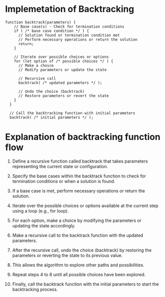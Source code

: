 # Implemetation of Backtracking

    function backtrack(parameters) {
        // Base case(s) - Check for termination conditions
        if ( /* base case condition */ ) {
          // Solution found or termination condition met
          // Perform necessary operations or return the solution
          return;
        }
      
        // Iterate over possible choices or options
        for (let option of /* possible choices */ ) {
          // Make a choice
          // Modify parameters or update the state
      
          // Recursive call
          backtrack( /* updated parameters */ );
      
          // Undo the choice (backtrack)
          // Restore parameters or revert the state
        }
      }
      
      // Call the backtracking function with initial parameters
      backtrack( /* initial parameters */ );

# Explanation of backtracking function flow

1. Define a recursive function called backtrack that takes parameters representing the current state or configuration.

2. Specify the base cases within the backtrack function to check for termination conditions or when a solution is found.

3. If a base case is met, perform necessary operations or return the solution.

4. Iterate over the possible choices or options available at the current step using a loop (e.g., for loop).

5. For each option, make a choice by modifying the parameters or updating the state accordingly.

6. Make a recursive call to the backtrack function with the updated parameters.

7. After the recursive call, undo the choice (backtrack) by restoring the parameters or reverting the state to its previous value.

8. This allows the algorithm to explore other paths and possibilities.

9. Repeat steps 4 to 8 until all possible choices have been explored.

10. Finally, call the backtrack function with the initial parameters to start the backtracking process.
